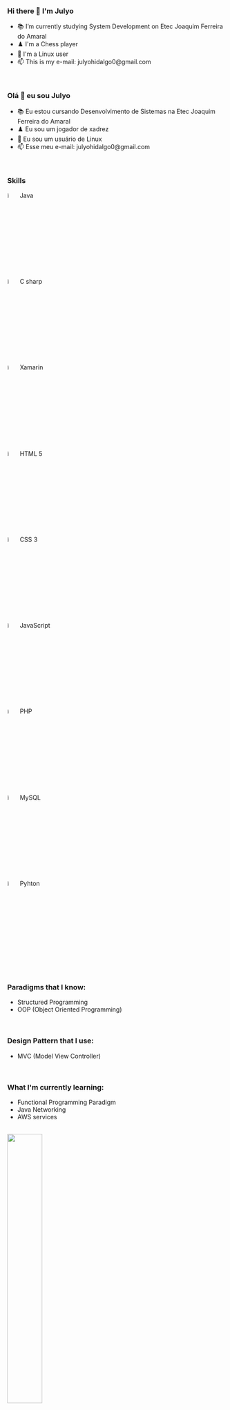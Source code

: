 <div>
	<h3>Hi there 👋 I'm Julyo</h3>
	<ul>
		<li> 📚 I’m currently studying System Development on Etec Joaquim Ferreira do Amaral</li>
		<li>♟️ I'm a Chess player</li>
		<li>🐧 I'm a Linux user</li>
		<li>📫 This is my e-mail: julyohidalgo0@gmail.com</li>
	</ul>
	<br>
	<h3>Olá 👋 eu sou Julyo</h3>
	<ul>
		<li> 📚 Eu estou cursando Desenvolvimento de Sistemas na Etec Joaquim Ferreira do Amaral</li>
		<li>♟️ Eu sou um jogador de xadrez</li>
		<li>🐧 Eu sou um usuário de Linux</li>
		<li>📫 Esse meu e-mail: julyohidalgo0@gmail.com</li>
	</ul>
 </div>

<br>

<div>
	<h3>Skills</h3>
	<figcaption>
		<img width="5%" src="https://icongr.am/devicon/java-original.svg?size=10&color=currentColor">
  		<caption>Java</caption>
	</figcaption>
 	<figcaption>
		<img width="5%" src="https://icongr.am/devicon/csharp-original.svg?size=75&color=currentColor">
		<caption>C sharp</caption>
 	</figcaption>
	<figcaption>
        	<img width="5%" src="https://cdn.jsdelivr.net/gh/devicons/devicon/icons/xamarin/xamarin-original.svg" />
          	<caption>Xamarin</caption>
	<figcation>
  	<figcaption>
		<img width="5%" src="https://icongr.am/devicon/html5-original.svg?size=75&color=currentColor">
	 	<caption>HTML 5</caption>
  	</figcaption>
   <figcaption>
		<img width="5%" src="https://icongr.am/devicon/css3-original.svg?size=75&color=currentColor">
	 	<caption>CSS 3</caption>
  	</figcaption>
	<figcaption>
		<img width="5%" src="https://icongr.am/devicon/javascript-original.svg?size=10&color=currentColor">
		<caption>JavaScript</caption>
	</figcaption>
	<figcaption>
		<img width="5%" src="https://icongr.am/devicon/php-original.svg?size=75&color=currentColor">
		<caption>PHP</caption>
	<figcation>
	<figcaption>
		<img width="5%" src="https://icongr.am/devicon/mysql-original.svg?size=75&color=currentColor">
		<caption>MySQL</caption>
	<figcation>
	<figcaption>
		<img width="5%" src="https://icongr.am/devicon/python-original.svg?size=75&color=currentColor">
		<caption>Pyhton</caption>
	<figcation>
</div>
<br>
<div>
	<h3>Paradigms that I know:</h3>
	<ul>
		<li>Structured Programming</li>
		<li>OOP (Object Oriented Programming)</li>
	</ul>
	<br>
	<h3>Design Pattern that I use:</h3>
	<ul>
		<li>MVC (Model View Controller)</li>
	</ul>
</div>
<br>
<div>
	<h3>What I'm currently learning:</h3>
	<ul>
		<li>Functional Programming Paradigm</li>
		<li>Java Networking</li>
		<li>AWS services</li>
	</ul>
</div>
<br>
<div>
	<a href="https://gist.github.com/Julyo-Hidalgo/e43ba56dbeb8e07ae40b3409514e3ac1">
		<img width="40%" src="https://github-readme-stats.vercel.app/api/gist?id=e43ba56dbeb8e07ae40b3409514e3ac1&theme=radical" />
	</a>
</div>

<!--
**Julyo-Hidalgo/Julyo-Hidalgo** is a ✨ _special_ ✨ repository because its `README.md` (this file) appears on your GitHub profile.

Here are some ideas to get you started:

- 🔭 I’m currently working on ...
- 🌱 I’m currently learning ...
- 👯 I’m looking to collaborate on ...
- 🤔 I’m looking for help with ...
- 💬 Ask me about ...
- 📫 How to reach me: ...
- 😄 Pronouns: ...
- ⚡ Fun fact: ...
-->

<!--
**Julyo-Hidalgo/Julyo-Hidalgo** is a ✨ _special_ ✨ repository because its `README.md` (this file) appears on your GitHub profile.

Here are some ideas to get you started:

- 🔭 I’m currently studying on Etec Joaquim Ferreira do Amaral
- 🌱 I’m currently learning functional programming, AI and AM, clean code
- 👯 I’m looking to collaborate on ...
- 🤔 I’m looking for help with ...
- 💬 Ask me about ...
- 📫 How to reach me: julyohidalgo0@gmail.com
- 😄 Pronouns: He/Him
- ⚡ Fun fact: I play chess and I love CLI.
-->
